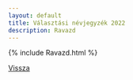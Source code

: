 ```yaml
---
layout: default
title: Választási névjegyzék 2022
description: Ravazd
---
```


{% include Ravazd.html %}

[Vissza](./)